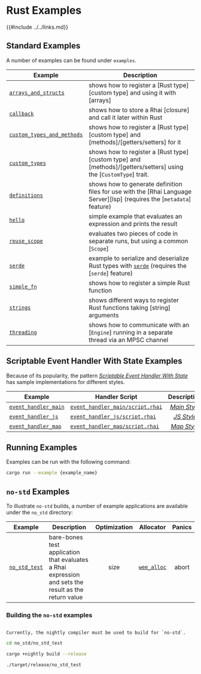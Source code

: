 Rust Examples
=============

{{#include ../../links.md}}


Standard Examples
-----------------

A number of examples can be found under `examples`.

| Example                                                                         | Description                                                                                                                     |
| ------------------------------------------------------------------------------- | ------------------------------------------------------------------------------------------------------------------------------- |
| [`arrays_and_structs`]({{repoHome}}/examples/arrays_and_structs.rs)             | shows how to register a [Rust type][custom type] and using it with [arrays]                                                     |
| [`callback`]({{repoHome}}/examples/callback.rs)                                 | shows how to store a Rhai [closure] and call it later within Rust                                                               |
| [`custom_types_and_methods`]({{repoHome}}/examples/custom_types_and_methods.rs) | shows how to register a [Rust type][custom type] and [methods]/[getters/setters] for it                                         |
| [`custom_types`]({{repoHome}}/examples/custom_types.rs)                         | shows how to register a [Rust type][custom type] and [methods]/[getters/setters] using the [`CustomType`] trait.                |
| [`definitions`]({{repoHome}}/examples/definitions)                              | shows how to generate definition files for use with the [Rhai Language Server][lsp] (requires the [`metadata`] feature)         |
| [`hello`]({{repoHome}}/examples/hello.rs)                                       | simple example that evaluates an expression and prints the result                                                               |
| [`reuse_scope`]({{repoHome}}/examples/reuse_scope.rs)                           | evaluates two pieces of code in separate runs, but using a common [`Scope`]                                                     |
| [`serde`]({{repoHome}}/examples/serde.rs)                                       | example to serialize and deserialize Rust types with [`serde`](https://crates.io/crates/serde) (requires the [`serde`] feature) |
| [`simple_fn`]({{repoHome}}/examples/simple_fn.rs)                               | shows how to register a simple Rust function                                                                                    |
| [`strings`]({{repoHome}}/examples/strings.rs)                                   | shows different ways to register Rust functions taking [string] arguments                                                       |
| [`threading`]({{repoHome}}/examples/threading.rs)                               | shows how to communicate with an [`Engine`] running in a separate thread via an MPSC channel                                    |


Scriptable Event Handler With State Examples
--------------------------------------------

Because of its popularity, the pattern [_Scriptable Event Handler With State_]({{rootUrl}}/patterns/events.md)
has sample implementations for different styles.

| Example                                                          | Handler Script                                                                           |                   Description                    |
| ---------------------------------------------------------------- | ---------------------------------------------------------------------------------------- | :----------------------------------------------: |
| [`event_handler_main`]({{repoHome}}/examples/event_handler_main) | [`event_handler_main/script.rhai`]({{repoHome}}/examples/event_handler_main/script.rhai) | [_Main Style_]({{rootUrl}}/patterns/events-1.md) |
| [`event_handler_js`]({{repoHome}}/examples/event_handler_js)     | [`event_handler_js/script.rhai`]({{repoHome}}/examples/event_handler_js/script.rhai)     |  [_JS Style_]({{rootUrl}}/patterns/events-2.md)  |
| [`event_handler_map`]({{repoHome}}/examples/event_handler_map)   | [`event_handler_map/script.rhai`]({{repoHome}}/examples/event_handler_map/script.rhai)   | [_Map Style_]({{rootUrl}}/patterns/events-3.md)  |


Running Examples
----------------

Examples can be run with the following command:

```sh
cargo run --example {example_name}
```

`no-std` Examples
-----------------

To illustrate `no-std` builds, a number of example applications are available under the `no_std` directory:

| Example                                          | Description                                                                                          | Optimization |                     Allocator                     | Panics |
| ------------------------------------------------ | ---------------------------------------------------------------------------------------------------- | :----------: | :-----------------------------------------------: | :----: |
| [`no_std_test`]({{repoHome}}/no_std/no_std_test) | bare-bones test application that evaluates a Rhai expression and sets the result as the return value |     size     | [`wee_alloc`](https://crates.io/crates/wee_alloc) | abort  |


### Building the `no-std` examples

```admonish warning "Nightly required"

Currently, the nightly compiler must be used to build for `no-std`.
```

```sh
cd no_std/no_std_test

cargo +nightly build --release

./target/release/no_std_test
```

